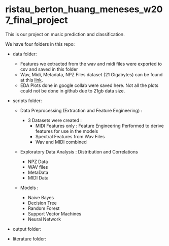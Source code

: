 # ristau_berton_huang_meneses_w207_final_project

This is our project on music prediction and classification.

We have four folders in this repo:

- data folder: 
  - Features we extracted from the wav and midi files were exported to csv and saved in this folder 
  - Wav, Midi, Metadata, NPZ Files dataset (21 Gigabytes) can be found at this <a href="https://www.kaggle.com/imsparsh/musicnet-dataset/code">link</a>.
  - EDA Plots done in google collab were saved here. Not all the plots could not be done in github due to 21gb data size.

- scripts folder:
  - Data Preprocessing (Extraction and Feature Engineering) : 
    - 3 Datasets were created :                    
      - MIDI Features only : Feature Engineering Performed to derive features for use in the models
      - Spectral Features from Wav Files
      - Wav and MIDI combined
              
  - Exploratory Data Analysis : Distribution and Correlations
    - NPZ Data
    - WAV files
    - MetaData
    - MIDI Data

  - Models :
    - Naive Bayes
    - Decision Tree
    - Random Forest
    - Support Vector Machines
    - Neural Network

- output folder:

- literature folder:
